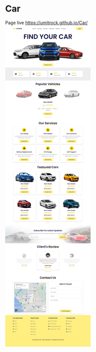 # Car
Page live https://umitrock.github.io/Car/
<img src="https://github.com/UmitRock/Car/blob/main/page.png?raw=true" alt="">
